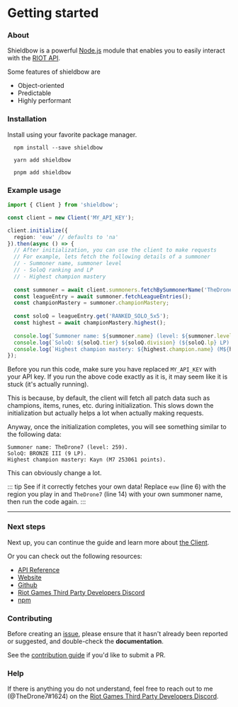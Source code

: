 # Getting started

### About

Shieldbow is a powerful [Node.js](http://nodejs.org) module that enables you to easily interact with the [RIOT API](https://developer.riotgames.com/docs/portal).

Some features of shieldbow are

- Object-oriented
- Predictable
- Highly performant

### Installation

Install using your favorite package manager.

<CodeGroup>

  <CodeGroupItem title="NPM" active>

```shell:no-line-numbers
  npm install --save shieldbow
```

  </CodeGroupItem>
  <CodeGroupItem title="YARN">

```shell:no-line-numbers
  yarn add shieldbow
```

  </CodeGroupItem>

  <CodeGroupItem title="PNPM">

```shell:no-line-numbers
  pnpm add shieldbow
```

  </CodeGroupItem>
</CodeGroup>

### Example usage

```ts
import { Client } from 'shieldbow';

const client = new Client('MY_API_KEY');

client.initialize({
  region: 'euw' // defaults to 'na'
}).then(async () => {
  // After initialization, you can use the client to make requests
  // For example, lets fetch the following details of a summoner
  // - Summoner name, summoner level
  // - SoloQ ranking and LP
  // - Highest champion mastery
  
  const summoner = await client.summoners.fetchBySummonerName('TheDrone7');
  const leagueEntry = await summoner.fetchLeagueEntries();
  const championMastery = summoner.championMastery;
  
  const soloQ = leagueEntry.get('RANKED_SOLO_5x5');
  const highest = await championMastery.highest();
  
  console.log(`Summoner name: ${summoner.name} (level: ${summoner.level}).`);
  console.log(`SoloQ: ${soloQ.tier} ${soloQ.division} (${soloQ.lp} LP).`);
  console.log(`Highest champion mastery: ${highest.champion.name} (M${highest.level} ${highest.points} points).`);
});
```

Before you run this code, make sure you have replaced `MY_API_KEY` with your API key.
If you run the above code exactly as it is, it may seem like it is stuck (it's actually running).

This is because, by default, the client will fetch all patch data such as champions, items, runes, etc. during initialization.
This slows down the initialization but actually helps a lot when actually making requests.

Anyway, once the initialization completes, you will see something similar to the following data:
```
Summoner name: TheDrone7 (level: 259).
SoloQ: BRONZE III (9 LP).
Highest champion mastery: Kayn (M7 253061 points).
```

This can obviously change a lot.

::: tip See if it correctly fetches your own data!
Replace `euw` (line 6) with the region you play in and `TheDrone7` (line 14) with your own summoner name, then run the code again.
:::

---

### Next steps

Next up, you can continue the guide and learn more about [the Client](/shieldbow/guide/client.md).

Or you can check out the following resources:

- [API Reference](https://thedrone7.github.io/shieldbow/api/)
- [Website](https://thedrone7.github.io/shieldbow/)
- [Github](https://github.com/TheDrone7/shieldbow)
- [Riot Games Third Party Developers Discord](https://discord.gg/riotgamesdevrel)
- [npm](https://www.npmjs.com/package/shieldbow)

### Contributing

Before creating an [issue](https://github.com/TheDrone7/shieldbow/issues), 
please ensure that it hasn't already been reported or suggested, and double-check the **documentation**.

See the [contribution guide](https://github.com/TheDrone7/shieldbow/blob/main/CONTRIBUTING.md) if you'd like to submit a PR.

### Help

If there is anything you do not understand, feel free to reach out to me (@TheDrone7#1624) on the
[Riot Games Third Party Developers Discord](https://discord.gg/riotgamesdevrel).